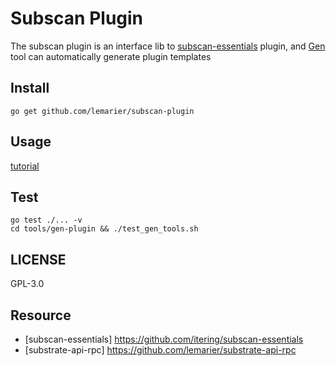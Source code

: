 # Subscan Plugin

The subscan plugin is an interface lib to [subscan-essentials](https://github.com/itering/subscan-essentials) plugin, and [Gen](https://github.com/lemarier/subscan-plugin/tree/master/tools) tool can automatically generate plugin templates

## Install

```
go get github.com/lemarier/subscan-plugin
```

## Usage

[tutorial](/tutorial.md)

## Test

```shell script
go test ./... -v
cd tools/gen-plugin && ./test_gen_tools.sh
```

## LICENSE

GPL-3.0

## Resource

- [subscan-essentials] https://github.com/itering/subscan-essentials
- [substrate-api-rpc] https://github.com/lemarier/substrate-api-rpc
